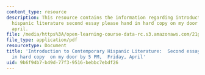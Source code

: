 ```yaml
---
content_type: resource
description: This resource contains the information regarding introduction to contemporary
  hispanic literature second essay please hand in hard copy on my door by 5 PM,  friday,
  april.
file: /media/https%3A/open-learning-course-data-rc.s3.amazonaws.com/21g-716-introduction-to-contemporary-hispanic-literature-spring-2005/9b6f94b7b49d77f39516bebbc7ebdf26_MIT21G_716S05_sec_essay.pdf
file_type: application/pdf
resourcetype: Document
title: 'Introduction to Contemporary Hispanic Literature:  Second essay:  Please hand-
  in hard copy  on my door by 5 PM,  Friday, April'
uid: 9b6f94b7-b49d-77f3-9516-bebbc7ebdf26
---
```

